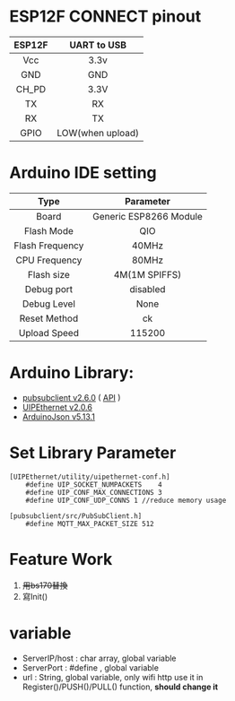 # ESP12F CONNECT pinout
|ESP12F |UART to USB|
|:-----:|:-----:|
|Vcc|3.3v|
|GND|GND|
|CH_PD|3.3V|
|TX|RX|
|RX|TX|
|GPIO|LOW(when upload)|

# Arduino IDE setting
Type|Parameter
:---:|:---:
Board|Generic ESP8266 Module
Flash Mode|QIO
Flash Frequency|40MHz
CPU Frequency|80MHz
Flash size|4M(1M SPIFFS)
Debug port|disabled
Debug Level|None
Reset Method|ck
Upload Speed|115200

# Arduino Library:
* [pubsubclient v2.6.0](https://github.com/knolleary/pubsubclient)  ( [API](https://pubsubclient.knolleary.net/) )
* [UIPEthernet v2.0.6](https://github.com/UIPEthernet/UIPEthernet)
* [ArduinoJson v5.13.1](https://arduinojson.org/?utm_source=meta&utm_medium=library.properties)

# Set Library Parameter
```
[UIPEthernet/utility/uipethernet-conf.h]
	#define UIP_SOCKET_NUMPACKETS    4
	#define UIP_CONF_MAX_CONNECTIONS 3
	#define UIP_CONF_UDP_CONNS 1 //reduce memory usage

[pubsubclient/src/PubSubClient.h]
	#define MQTT_MAX_PACKET_SIZE 512
```

# Feature Work
1. ~~用bs170替換~~
2. 寫Init()

# variable
* ServerIP/host : char array, global variable
* ServerPort    : #define , global variable
* url           : String, global variable, only wifi http use it in Register()/PUSH()/PULL() function, **should change it**

